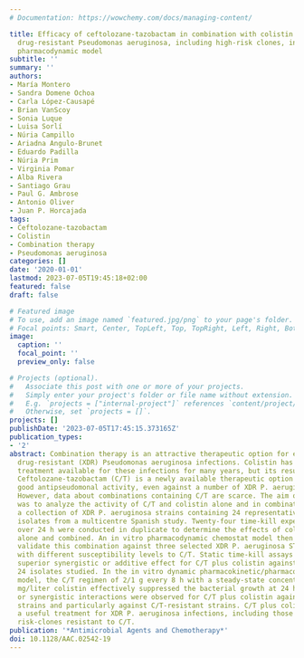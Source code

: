 ```yaml
---
# Documentation: https://wowchemy.com/docs/managing-content/

title: Efficacy of ceftolozane-tazobactam in combination with colistin against extensively
  drug-resistant Pseudomonas aeruginosa, including high-risk clones, in an in vitro
  pharmacodynamic model
subtitle: ''
summary: ''
authors:
- María Montero
- Sandra Domene Ochoa
- Carla López-Causapé
- Brian VanScoy
- Sonia Luque
- Luisa Sorlí
- Núria Campillo
- Ariadna Angulo-Brunet
- Eduardo Padilla
- Núria Prim
- Virginia Pomar
- Alba Rivera
- Santiago Grau
- Paul G. Ambrose
- Antonio Oliver
- Juan P. Horcajada
tags:
- Ceftolozane-tazobactam
- Colistin
- Combination therapy
- Pseudomonas aeruginosa
categories: []
date: '2020-01-01'
lastmod: 2023-07-05T19:45:18+02:00
featured: false
draft: false

# Featured image
# To use, add an image named `featured.jpg/png` to your page's folder.
# Focal points: Smart, Center, TopLeft, Top, TopRight, Left, Right, BottomLeft, Bottom, BottomRight.
image:
  caption: ''
  focal_point: ''
  preview_only: false

# Projects (optional).
#   Associate this post with one or more of your projects.
#   Simply enter your project's folder or file name without extension.
#   E.g. `projects = ["internal-project"]` references `content/project/deep-learning/index.md`.
#   Otherwise, set `projects = []`.
projects: []
publishDate: '2023-07-05T17:45:15.373165Z'
publication_types:
- '2'
abstract: Combination therapy is an attractive therapeutic option for extensively
  drug-resistant (XDR) Pseudomonas aeruginosa infections. Colistin has been the only
  treatment available for these infections for many years, but its results are suboptimal.
  Ceftolozane-tazobactam (C/T) is a newly available therapeutic option that has shown
  good antipseudomonal activity, even against a number of XDR P. aeruginosa strains.
  However, data about combinations containing C/T are scarce. The aim of this study
  was to analyze the activity of C/T and colistin alone and in combination against
  a collection of XDR P. aeruginosa strains containing 24 representative clinical
  isolates from a multicentre Spanish study. Twenty-four time-kill experiments performed
  over 24 h were conducted in duplicate to determine the effects of colistin and C/T
  alone and combined. An in vitro pharmacodynamic chemostat model then was used to
  validate this combination against three selected XDR P. aeruginosa ST175 isolates
  with different susceptibility levels to C/T. Static time-kill assays demonstrated
  superior synergistic or additive effect for C/T plus colistin against 21 of the
  24 isolates studied. In the in vitro dynamic pharmacokinetic/pharmacodynamic (PK/PD)
  model, the C/T regimen of 2/1 g every 8 h with a steady-state concentration of 2
  mg/liter colistin effectively suppressed the bacterial growth at 24 h. Additive
  or synergistic interactions were observed for C/T plus colistin against XDR P. aeruginosa
  strains and particularly against C/T-resistant strains. C/T plus colistin may be
  a useful treatment for XDR P. aeruginosa infections, including those caused by high
  risk-clones resistant to C/T.
publication: '*Antimicrobial Agents and Chemotherapy*'
doi: 10.1128/AAC.02542-19
---
```

